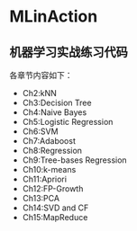 # MLinAction

## 机器学习实战练习代码

各章节内容如下：  

* Ch2:kNN
* Ch3:Decision Tree
* Ch4:Naive Bayes
* Ch5:Logistic Regression
* Ch6:SVM
* Ch7:Adaboost
* Ch8:Regression
* Ch9:Tree-bases Regression
* Ch10:k-means
* Ch11:Apriori
* Ch12:FP-Growth
* Ch13:PCA
* Ch14:SVD and CF
* Ch15:MapReduce

